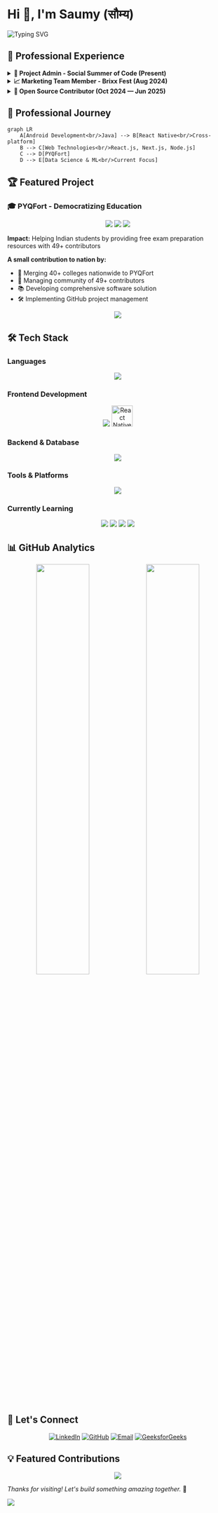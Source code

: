 # Hi 👋, I'm Saumy (सौम्य)

![Typing SVG](https://readme-typing-svg.herokuapp.com?font=Share+Tech+Pro&size=25&pause=10&color=61AFEF&center=true&vCenter=true&width=1000&lines=project+admin+@ssoc;former+contributor+@swoc+and+@gssoc;Data+Science+Learner;)

## 💼 Professional Experience

<details>
<summary><b>🎯 Project Admin - Social Summer of Code (Present)</b></summary>
<br>

**Microsoft Azure & Reskill**
- Managing nationwide open-source contributions and coordinating with contributors
- Implementing GitHub-based project management best practices

</details>

<details>
<summary><b>📈 Marketing Team Member - Brixx Fest (Aug 2024)</b></summary>
<br>

- Optimized sponsor outreach strategy for fashion show event
- Developed GitHub-based activity organization system, enhancing team efficiency for contact management and interaction tracking
- Adapted open-source platforms for collaborative marketing project management

</details>

<details>
<summary><b>🌟 Open Source Contributor (Oct 2024 — Jun 2025)</b></summary>
<br>

- **GirlScript Summer of Code** (October 2024)
- **Social Winter of Code** (January 2025)
- **PYQFort** (June 2025 – Present)

</details>

## 🌟 Professional Journey

```mermaid
graph LR
    A[Android Development<br/>Java] --> B[React Native<br/>Cross-platform]
    B --> C[Web Technologies<br/>React.js, Next.js, Node.js]
    C --> D[PYQFort]
    D --> E[Data Science & ML<br/>Current Focus]
```

## 🏆 Featured Project

### 🎓 PYQFort - Democratizing Education
<div align="center">
  <img src="https://img.shields.io/badge/Status-Active%20Development-success?style=for-the-badge" />
  <img src="https://img.shields.io/badge/Contributors-49+-blue?style=for-the-badge" />
  <img src="https://img.shields.io/badge/Colleges-40+-orange?style=for-the-badge" />
</div>

**Impact:** Helping Indian students by providing free exam preparation resources with 49+ contributors

**A small contribution to nation by:**
- 🏫 Merging 40+ colleges nationwide to PYQFort
- 👥 Managing community of 49+ contributors
- 📚 Developing comprehensive software solution
- 🛠️ Implementing GitHub project management

<div align="center">
  <img src="https://github-profile-trophy.vercel.app/?username=saumy1905&theme=radical&no-frame=true&no-bg=false&margin-w=4&row=2&column=4" />
</div>

## 🛠️ Tech Stack

### Languages
<div align="center">
  <img src="https://skillicons.dev/icons?i=c,java,js,python,html,css" />
</div>

### Frontend Development
<div align="center">
  <img src="https://skillicons.dev/icons?i=react,nextjs,tailwind,bootstrap" />
  <img src="https://cdn.jsdelivr.net/gh/devicons/devicon/icons/reactnavigation/reactnavigation-original.svg" width="48" height="48" alt="React Native"/>
</div>

### Backend & Database
<div align="center">
  <img src="https://skillicons.dev/icons?i=nodejs,mysql,firebase" />
</div>

### Tools & Platforms
<div align="center">
  <img src="https://skillicons.dev/icons?i=git,github,postman,vim,netlify" />
</div>

### Currently Learning
<div align="center">
  <img src="https://img.shields.io/badge/Data%20Science-🔬-blue?style=for-the-badge" />
  <img src="https://img.shields.io/badge/Machine%20Learning-🤖-green?style=for-the-badge" />
  <img src="https://img.shields.io/badge/LLM-🧠-purple?style=for-the-badge" />
  <img src="https://img.shields.io/badge/MCP-⚡-orange?style=for-the-badge" />
</div>

## 📊 GitHub Analytics

<div align="center">
  <img width="49%" src="https://github-readme-stats.vercel.app/api?username=saumy1905&show_icons=true&theme=radical&hide_border=true&count_private=true" />
  <img width="49%" src="https://github-readme-streak-stats.herokuapp.com/?user=saumy1905&theme=radical&hide_border=true" />
</div>

## 🤝 Let's Connect

<div align="center">
  
[![LinkedIn](https://img.shields.io/badge/LinkedIn-0077B5?style=for-the-badge&logo=linkedin&logoColor=white)](https://linkedin.com/in/saumy1905)
[![GitHub](https://img.shields.io/badge/GitHub-100000?style=for-the-badge&logo=github&logoColor=white)](https://github.com/Saumy1905)
[![Email](https://img.shields.io/badge/Email-D14836?style=for-the-badge&logo=gmail&logoColor=white)](mailto:saumy1905@gmail.com)
[![GeeksforGeeks](https://img.shields.io/badge/GeeksforGeeks-0F9D58?style=for-the-badge&logo=geeksforgeeks&logoColor=white)](https://auth.geeksforgeeks.org/user/saumy1905)

</div>

## 💡 Featured Contributions

<div align="center">
  <img src="https://github-readme-activity-graph.vercel.app/graph?username=saumy1905&theme=react-dark&hide_border=true" />
</div>

*Thanks for visiting! Let's build something amazing together.* 🚀

<img src="https://capsule-render.vercel.app/api?type=waving&color=gradient&height=100&section=footer" />

</div>
